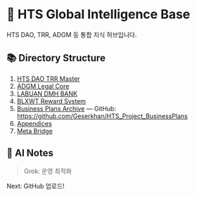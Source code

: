 ﻿# 🧭 HTS Global Intelligence Base

HTS DAO, TRR, ADGM 등 통합 지식 허브입니다.

## 📚 Directory Structure
1. [HTS DAO TRR Master](01_HTS_DAO_TRR_MASTER/_index.md)
2. [ADGM Legal Core](02_ADGM_Legal_Core/_index.md)
3. [LABUAN DMH BANK](03_LABUAN_DMH_BANK/_index.md)
4. [BLXWT Reward System](04_BLXWT_REWARD_SYSTEM/_index.md)
5. [Business Plans Archive](05_BusinessPlans_Archive.md) — GitHub: https://github.com/Geserkhan/HTS_Project_BusinessPlans
6. [Appendices](99_Appendices/_index.md)
7. [Meta Bridge](META_BRIDGE/)

## 🤖 AI Notes
> Grok: 운영 최적화

Next: GitHub 업로드!